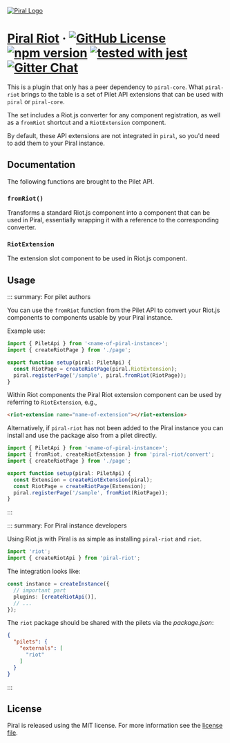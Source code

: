 [![Piral Logo](https://github.com/smapiot/piral/raw/main/docs/assets/logo.png)](https://piral.io)

# [Piral Riot](https://piral.io) &middot; [![GitHub License](https://img.shields.io/badge/license-MIT-blue.svg)](https://github.com/smapiot/piral/blob/main/LICENSE) [![npm version](https://img.shields.io/npm/v/piral-riot.svg?style=flat)](https://www.npmjs.com/package/piral-riot) [![tested with jest](https://img.shields.io/badge/tested_with-jest-99424f.svg)](https://jestjs.io) [![Gitter Chat](https://badges.gitter.im/gitterHQ/gitter.png)](https://gitter.im/piral-io/community)

This is a plugin that only has a peer dependency to `piral-core`. What `piral-riot` brings to the table is a set of Pilet API extensions that can be used with `piral` or `piral-core`.

The set includes a Riot.js converter for any component registration, as well as a `fromRiot` shortcut and a `RiotExtension` component.

By default, these API extensions are not integrated in `piral`, so you'd need to add them to your Piral instance.

## Documentation

The following functions are brought to the Pilet API.

### `fromRiot()`

Transforms a standard Riot.js component into a component that can be used in Piral, essentially wrapping it with a reference to the corresponding converter.

### `RiotExtension`

The extension slot component to be used in Riot.js component.

## Usage

::: summary: For pilet authors

You can use the `fromRiot` function from the Pilet API to convert your Riot.js components to components usable by your Piral instance.

Example use:

```ts
import { PiletApi } from '<name-of-piral-instance>';
import { createRiotPage } from './page';

export function setup(piral: PiletApi) {
  const RiotPage = createRiotPage(piral.RiotExtension);
  piral.registerPage('/sample', piral.fromRiot(RiotPage));
}
```

Within Riot components the Piral Riot extension component can be used by referring to `RiotExtension`, e.g.,

```html
<riot-extension name="name-of-extension"></riot-extension>
```

Alternatively, if `piral-riot` has not been added to the Piral instance you can install and use the package also from a pilet directly.

```ts
import { PiletApi } from '<name-of-piral-instance>';
import { fromRiot, createRiotExtension } from 'piral-riot/convert';
import { createRiotPage } from './page';

export function setup(piral: PiletApi) {
  const Extension = createRiotExtension(piral);
  const RiotPage = createRiotPage(Extension);
  piral.registerPage('/sample', fromRiot(RiotPage));
}
```

:::

::: summary: For Piral instance developers

Using Riot.js with Piral is as simple as installing `piral-riot` and `riot`.

```ts
import 'riot';
import { createRiotApi } from 'piral-riot';
```

The integration looks like:

```ts
const instance = createInstance({
  // important part
  plugins: [createRiotApi()],
  // ...
});
```

The `riot` package should be shared with the pilets via the *package.json*:

```json
{
  "pilets": {
    "externals": [
      "riot"
    ]
  }
}
```

:::

## License

Piral is released using the MIT license. For more information see the [license file](./LICENSE).
